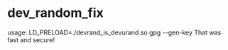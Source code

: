 # dev_random_fix
usage:
LD_PRELOAD=./devrand_is_devurand.so gpg --gen-key
That was fast and secure!
